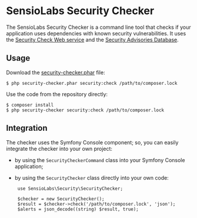 SensioLabs Security Checker
===========================

The SensioLabs Security Checker is a command line tool that checks if your
application uses dependencies with known security vulnerabilities. It uses the
[Security Check Web service][1] and the [Security Advisories Database][2].

Usage
-----

Download the [security-checker.phar][3] file:

    $ php security-checker.phar security:check /path/to/composer.lock

Use the code from the repository directly:

    $ composer install
    $ php security-checker security:check /path/to/composer.lock

Integration
-----------

The checker uses the Symfony Console component; so, you can easily integrate
the checker into your own project:

 * by using the `SecurityCheckerCommand` class into your Symfony Console
   application;

 * by using the `SecurityChecker` class directly into your own code:

        use SensioLabs\Security\SecurityChecker;

        $checker = new SecurityChecker();
        $result = $checker->check('/path/to/composer.lock', 'json');
        $alerts = json_decode((string) $result, true);

[1]: http://security.symfony.com/
[2]: https://github.com/FriendsOfPHP/security-advisories
[3]: http://get.sensiolabs.org/security-checker.phar
